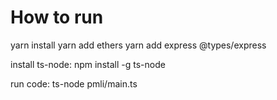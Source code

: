 # How to run

yarn install
yarn add ethers
yarn add express @types/express

install ts-node:
npm install -g ts-node

run code:
ts-node pmli/main.ts

